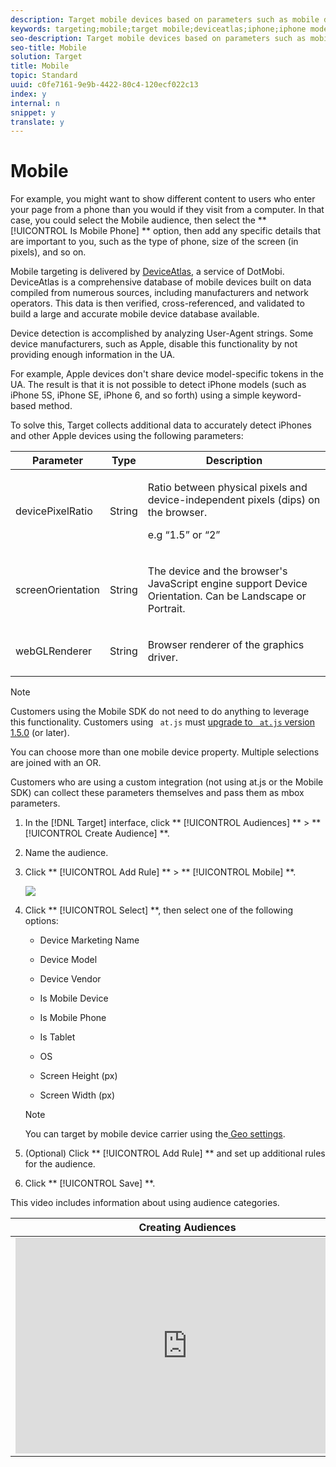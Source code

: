 ```yaml
---
description: Target mobile devices based on parameters such as mobile device, type of device, device vendor, screen dimensions (by pixels), and more.
keywords: targeting;mobile;target mobile;deviceatlas;iphone;iphone models;device atlas;displaywidth;display width;display height;type of device;displayheight;phone;tablet;device model
seo-description: Target mobile devices based on parameters such as mobile device, type of device, device vendor, screen dimensions (by pixels), and more.
seo-title: Mobile
solution: Target
title: Mobile
topic: Standard
uuid: c0fe7161-9e9b-4422-80c4-120ecf022c13
index: y
internal: n
snippet: y
translate: y
---
```


# Mobile

For example, you might want to show different content to users who enter your page from a phone than you would if they visit from a computer. In that case, you could select the Mobile audience, then select the ** [!UICONTROL  Is Mobile Phone] ** option, then add any specific details that are important to you, such as the type of phone, size of the screen (in pixels), and so on. 

Mobile targeting is delivered by [ DeviceAtlas](https://deviceatlas.com/device-data/user-agent-tester), a service of DotMobi. DeviceAtlas is a comprehensive database of mobile devices built on data compiled from numerous sources, including manufacturers and network operators. This data is then verified, cross-referenced, and validated to build a large and accurate mobile device database available. 

Device detection is accomplished by analyzing User-Agent strings. Some device manufacturers, such as Apple, disable this functionality by not providing enough information in the UA. 

For example, Apple devices don't share device model-specific tokens in the UA. The result is that it is not possible to detect iPhone models (such as iPhone 5S, iPhone SE, iPhone 6, and so forth) using a simple keyword-based method. 

To solve this, Target collects additional data to accurately detect iPhones and other Apple devices using the following parameters: 



<table id="table_6349A969CE7249E8BCF70CB6625DCA1A"> 
 <thead> 
  <tr> 
   <th colname="col1" class="entry"> Parameter </th> 
   <th colname="col2" class="entry"> Type </th> 
   <th colname="col3" class="entry"> Description </th> 
  </tr>
 </thead>
 <tbody> 
  <tr> 
   <td colname="col1"> <p>devicePixelRatio </p> </td> 
   <td colname="col2"> <p>String </p> </td> 
   <td colname="col3"> <p>Ratio between physical pixels and device-independent pixels (dips) on the browser. </p> <p>e.g “1.5” or “2” </p> </td> 
  </tr> 
  <tr> 
   <td colname="col1"> <p>screenOrientation </p> </td> 
   <td colname="col2"> <p>String </p> </td> 
   <td colname="col3"> <p>The device and the browser's JavaScript engine support Device Orientation. Can be Landscape or Portrait. </p> </td> 
  </tr> 
  <tr> 
   <td colname="col1"> <p>webGLRenderer </p> </td> 
   <td colname="col2"> <p>String </p> </td> 
   <td colname="col3"> <p>Browser renderer of the graphics driver. </p> </td> 
  </tr> 
 </tbody> 
</table>


>[!NOTE]
>
>Customers using the Mobile SDK do not need to do anything to leverage this functionality. Customers using ` at.js` must [upgrade to ` at.js` version 1.5.0](r_target-atjs-versions.md#reference_DBB5EDB79EC44E558F9E08D4774A0F7A) (or later). 



You can choose more than one mobile device property. Multiple selections are joined with an OR. 

Customers who are using a custom integration (not using at.js or the Mobile SDK) can collect these parameters themselves and pass them as mbox parameters. 


1. In the [!DNL  Target] interface, click ** [!UICONTROL  Audiences] ** > ** [!UICONTROL  Create Audience] **. 

1. Name the audience. 

1. Click ** [!UICONTROL  Add Rule] ** > ** [!UICONTROL  Mobile] **. 

   ![](/migration-test-20180813/assets/target_mobile.png) 

1. Click ** [!UICONTROL  Select] **, then select one of the following options: 


    * Device Marketing Name 

    * Device Model 

    * Device Vendor 

    * Is Mobile Device 

    * Is Mobile Phone 

    * Is Tablet 

    * OS 

    * Screen Height (px) 

    * Screen Width (px) 




   >[!NOTE]
   >
   >You can target by mobile device carrier using the[ Geo settings](c_geo.md#concept_5B4D99DE685348FB877929EE0F942670). 


1. (Optional) Click ** [!UICONTROL  Add Rule] ** and set up additional rules for the audience. 

1. Click ** [!UICONTROL  Save] **. 



This video includes information about using audience categories. 

<table id="table_A3A70CC0C9F54131BB9F098B4DA8C9D6"> 
 <thead> 
  <tr> 
   <th class="entry" colspan="2"> Creating Audiences </th> 
   <th colname="col3" class="entry"> 9:58 </th> 
  </tr>
 </thead>
 <tbody> 
  <tr> 
   <td colspan="2"> 
    <div width="550" class="video-iframe"> 
     <iframe src="https://www.youtube.com/embed/wV9lVTSOxMk/" frameborder="0" webkitallowfullscreen="true" mozallowfullscreen="true" oallowfullscreen="true" msallowfullscreen="true" allowfullscreen="allowfullscreen" scrolling="no" width="550" height="345">https://www.youtube.com/embed/wV9lVTSOxMk/</iframe>
    </div> </td> 
   <td colname="col3"> <p> 
     <ul id="ul_FF4FEC7BC7A34461BAA54FBE18A8E63B"> 
      <li id="li_7D6D4CB2E771430F84D2B658F8611532">Create audiences </li> 
      <li id="li_8529CB01E80B4C89B74287882AE0DA9D">Define audience categories </li> 
     </ul> </p> </td> 
  </tr> 
 </tbody> 
</table>

